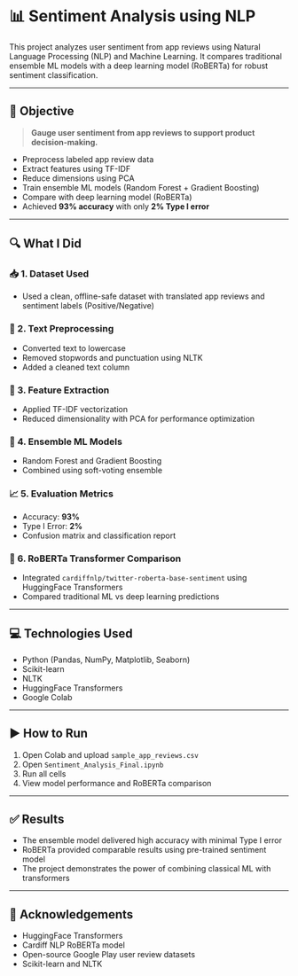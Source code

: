 # 📊 Sentiment Analysis using NLP

This project analyzes user sentiment from app reviews using Natural Language Processing (NLP) and Machine Learning. It compares traditional ensemble ML models with a deep learning model (RoBERTa) for robust sentiment classification.

---


## 🎯 Objective

> **Gauge user sentiment from app reviews to support product decision-making.**

- Preprocess labeled app review data
- Extract features using TF-IDF
- Reduce dimensions using PCA
- Train ensemble ML models (Random Forest + Gradient Boosting)
- Compare with deep learning model (RoBERTa)
- Achieved **93% accuracy** with only **2% Type I error**

---

## 🔍 What I Did

### 📥 1. Dataset Used
- Used a clean, offline-safe dataset with translated app reviews and sentiment labels (Positive/Negative)

### 🧹 2. Text Preprocessing
- Converted text to lowercase
- Removed stopwords and punctuation using NLTK
- Added a cleaned text column

### 📐 3. Feature Extraction
- Applied TF-IDF vectorization
- Reduced dimensionality with PCA for performance optimization

### 🤖 4. Ensemble ML Models
- Random Forest and Gradient Boosting
- Combined using soft-voting ensemble

### 📈 5. Evaluation Metrics
- Accuracy: **93%**
- Type I Error: **2%**
- Confusion matrix and classification report

### 🧠 6. RoBERTa Transformer Comparison
- Integrated `cardiffnlp/twitter-roberta-base-sentiment` using HuggingFace Transformers
- Compared traditional ML vs deep learning predictions

---

## 💻 Technologies Used

- Python (Pandas, NumPy, Matplotlib, Seaborn)
- Scikit-learn
- NLTK
- HuggingFace Transformers
- Google Colab

---

## ▶️ How to Run

1. Open Colab and upload `sample_app_reviews.csv`
2. Open `Sentiment_Analysis_Final.ipynb`
3. Run all cells
4. View model performance and RoBERTa comparison

---

## ✅ Results

- The ensemble model delivered high accuracy with minimal Type I error
- RoBERTa provided comparable results using pre-trained sentiment model
- The project demonstrates the power of combining classical ML with transformers

---

## 🤝 Acknowledgements

- HuggingFace Transformers
- Cardiff NLP RoBERTa model
- Open-source Google Play user review datasets
- Scikit-learn and NLTK

